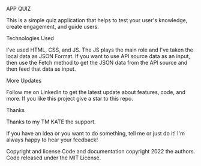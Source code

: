 APP QUIZ

This is a simple quiz application that helps to test your user's knowledge, create engagement, and guide users.

Technologies Used

I've used HTML, CSS, and JS. The JS plays the main role and I've taken the local data as JSON Format. If you want to use API source data as an input, then use the Fetch method to get the JSON data from the API source and then feed that data as input.

More Updates

Follow me on LinkedIn to get the latest update about features, code, and more. If you like this project give a star to this repo.

Thanks

Thanks to my TM KATE the support.

If you have an idea or you want to do something, tell me or just do it! I'm always happy to hear your feedback!

Copyright and license
Code and documentation copyright 2022 the authors. Code released under the MIT License.